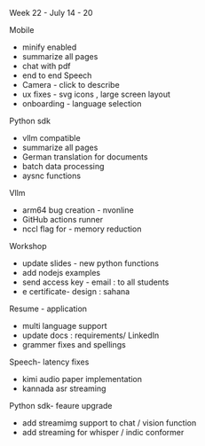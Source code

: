 Week 22 - July 14 - 20

Mobile 
- minify enabled
- summarize all pages
- chat with pdf 
- end to end Speech
- Camera - click to describe
- ux fixes - svg icons , large screen layout 
- onboarding - language selection 

Python sdk 
- vllm compatible 
- summarize all pages 
- German translation for documents 
- batch data processing 
- aysnc functions 

Vllm
- arm64 bug creation - nvonline
- GitHub actions runner
- nccl flag for - memory reduction

Workshop
- update slides - new python functions
- add nodejs examples
- send access key - email : to all students
- e certificate- design : sahana 


Resume - application 
- multi language support 
- update docs : requirements/ LinkedIn 
- grammer fixes and spellings 

Speech- latency fixes 
- kimi audio paper implementation 
- kannada asr streaming 

Python sdk- feaure upgrade
- add streamimg support to chat / vision function
- add streaming for whisper / indic conformer 